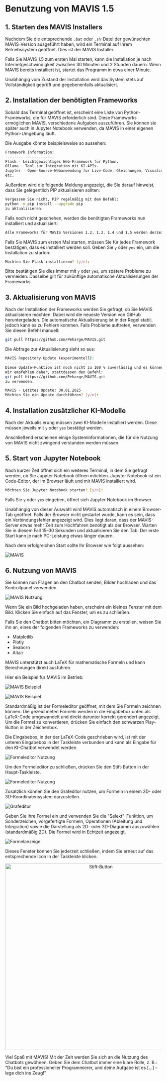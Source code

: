 # Benutzung von MAVIS 1.5

## 1. Starten des MAVIS Installers
Nachdem Sie die entsprechende `.bat` oder `.sh`-Datei der gewünschten MAVIS-Version ausgeführt haben, wird ein Terminal auf Ihrem Betriebssystem geöffnet. Dies ist der MAVIS Installer.

Falls Sie MAVIS 1.5 zum ersten Mal starten, kann die Installation je nach Internetgeschwindigkeit zwischen 30 Minuten und 2 Stunden dauern. Wenn MAVIS bereits installiert ist, startet das Programm in etwa einer Minute.

Unabhängig vom Zustand der Installation wird das System stets auf Vollständigkeit geprüft und gegebenenfalls aktualisiert.

## 2. Installation der benötigten Frameworks
Sobald das Terminal geöffnet ist, erscheint eine Liste von Python-Frameworks, die für MAVIS erforderlich sind. Diese Frameworks ermöglichen MAVIS, verschiedene Aufgaben auszuführen. Sie können sie später auch in Jupyter Notebook verwenden, da MAVIS in einer eigenen Python-Umgebung läuft.

Die Ausgabe könnte beispielsweise so aussehen:

```bash
Framework Information:
----------------------
Flask - Leichtgewichtiges Web-Framework für Python.
Ollama - Tool zur Integration mit KI-APIs.
Jupyter - Open-Source-Webanwendung für Live-Code, Gleichungen, Visualisierungen und Texte.
etc.
```

Außerdem wird die folgende Meldung angezeigt, die Sie darauf hinweist, dass Sie gelegentlich PIP aktualisieren sollten:

```bash
Vergessen Sie nicht, PIP regelmäßig mit dem Befehl:
python -m pip install --upgrade pip
zu aktualisieren.
```

Falls noch nicht geschehen, werden die benötigten Frameworks nun installiert und aktualisiert:

```bash
Alle Frameworks für MAVIS Versionen 1.2, 1.3, 1.4 und 1.5 werden derzeit installiert und aktualisiert.
```

Falls Sie MAVIS zum ersten Mal starten, müssen Sie für jedes Framework bestätigen, dass es installiert werden soll. Geben Sie `y` oder `yes` ein, um die Installation zu starten:

```bash
Möchten Sie Flask installieren? [y/n]:
```

Bitte bestätigen Sie dies immer mit `y` oder `yes`, um spätere Probleme zu vermeiden. Dasselbe gilt für zukünftige automatische Aktualisierungen der Frameworks.

## 3. Aktualisierung von MAVIS
Nach der Installation der Frameworks werden Sie gefragt, ob Sie MAVIS aktualisieren möchten. Dabei wird die neueste Version von GitHub heruntergeladen. Die automatische Aktualisierung ist in der Regel stabil, jedoch kann es zu Fehlern kommen. Falls Probleme auftreten, verwenden Sie diesen Befehl manuell:

```bash
git pull https://github.com/Peharge/MAVIS.git
```

Die Abfrage zur Aktualisierung sieht so aus:

```bash
MAVIS Repository Update (experimentell):
---------------------------------------
Diese Update-Funktion ist noch nicht zu 100 % zuverlässig und es können Fehler auftreten.
Wir empfehlen daher, stattdessen den Befehl:
git pull https://github.com/Peharge/MAVIS.git
zu verwenden.

MAVIS - Letztes Update: 30.01.2025
Möchten Sie ein Update durchführen? [y/n]:
```

## 4. Installation zusätzlicher KI-Modelle
Nach der Aktualisierung müssen zwei KI-Modelle installiert werden. Diese müssen jeweils mit `y` oder `yes` bestätigt werden.

Anschließend erscheinen einige Systeminformationen, die für die Nutzung von MAVIS nicht zwingend verstanden werden müssen.

## 5. Start von Jupyter Notebook
Nach kurzer Zeit öffnet sich ein weiteres Terminal, in dem Sie gefragt werden, ob Sie Jupyter Notebook öffnen möchten. Jupyter Notebook ist ein Code-Editor, der im Browser läuft und mit MAVIS installiert wird.

```bash
Möchten Sie Jupyter Notebook starten? [y/n]:
```

Falls Sie `y` oder `yes` eingeben, öffnet sich Jupyter Notebook im Browser.

Unabhängig von dieser Auswahl wird MAVIS automatisch in einem Browser-Tab geöffnet. Falls der Browser nicht gestartet wurde, kann es sein, dass ein Verbindungsfehler angezeigt wird. Dies liegt daran, dass der MAVIS-Server etwas mehr Zeit zum Hochfahren benötigt als der Browser. Warten Sie in diesem Fall 15–30 Sekunden und aktualisieren Sie den Tab. Der erste Start kann je nach PC-Leistung etwas länger dauern.

Nach dem erfolgreichen Start sollte Ihr Browser wie folgt aussehen:

![MAVIS](./readme-img/using-img-1.png)

## 6. Nutzung von MAVIS
Sie können nun Fragen an den Chatbot senden, Bilder hochladen und das Kontrollpanel verwenden.

![MAVIS Nutzung](./readme-img/using-img-2.png)

Wenn Sie ein Bild hochgeladen haben, erscheint ein kleines Fenster mit dem Bild. Klicken Sie einfach auf das Fenster, um es zu schließen.

Falls Sie den Chatbot bitten möchten, ein Diagramm zu erstellen, weisen Sie ihn an, eines der folgenden Frameworks zu verwenden:
- Matplotlib
- Plotly
- Seaborn
- Altair

MAVIS unterstützt auch LaTeX für mathematische Formeln und kann Berechnungen direkt ausführen.

Hier ein Beispiel für MAVIS im Betrieb:

![MAVIS Beispiel](./readme-img/mavis-1-5-demo-3.png)

![MAVIS Beispiel](./readme-img/mavis-1-5-demo-4.png)

Standardmäßig ist der Formeleditor geöffnet, mit dem Sie Formeln zeichnen können. Die gezeichneten Formeln werden in die Eingabebox unten als LaTeX-Code umgewandelt und direkt darunter korrekt gerendert angezeigt. Um die Formel zu konvertieren, drücken Sie einfach den schwarzen Play-Button in der Zeichenbox.

Die Eingabebox, in der der LaTeX-Code geschrieben wird, ist mit der unteren Eingabebox in der Taskleiste verbunden und kann als Eingabe für den KI-Chatbot verwendet werden.

![Formeleditor Nutzung](./readme-img/mavis-1-5-use-gif-1.gif)

Um den Formeleditor zu schließen, drücken Sie den Stift-Button in der Haupt-Taskleiste.

![Formeleditor Nutzung](./readme-img/mavis-1-5-use-gif-2.gif)

Zusätzlich können Sie den Grafeditor nutzen, um Formeln in einem 2D- oder 3D-Koordinatensystem darzustellen.

![Grafeditor](./readme-img/using-img-4.png)

Geben Sie Ihre Formel ein und verwenden Sie die "Selekt"-Funktion, um Sonderzeichen, vorgefertigte Formeln, Operationen (Ableitung und Integration) sowie die Darstellung als 2D- oder 3D-Diagramm auszuwählen (standardmäßig 2D). Die Formel wird in Echtzeit angezeigt.

![Formelanzeige](./readme-img/using-img-5.png)

Dieses Fenster können Sie jederzeit schließen, indem Sie erneut auf das entsprechende Icon in der Taskleiste klicken.

<div align="center">
    <img src="./readme-img/using-img-6.png" alt="Stift-Button" width="600">
</div>

Viel Spaß mit MAVIS! Mit der Zeit werden Sie sich an die Nutzung des Chatbots gewöhnen. Geben Sie dem Chatbot immer eine klare Rolle, z. B.: "Du bist ein professioneller Programmierer, und deine Aufgabe ist es [...] – lege dich ins Zeug!"
